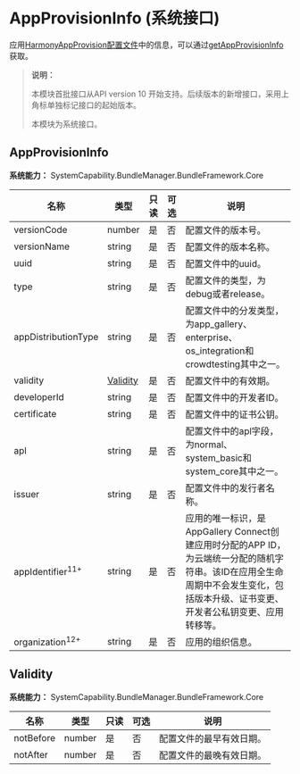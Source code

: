 # AppProvisionInfo (系统接口)

应用[HarmonyAppProvision配置文件](../../security/app-provision-structure.md)中的信息，可以通过[getAppProvisionInfo](./js-apis-bundleManager-sys.md#bundlemanagergetappprovisioninfo10)获取。

> **说明：**
>
> 本模块首批接口从API version 10 开始支持。后续版本的新增接口，采用上角标单独标记接口的起始版本。
>
> 本模块为系统接口。

## AppProvisionInfo

**系统能力：** SystemCapability.BundleManager.BundleFramework.Core


| 名称                      | 类型   | 只读 | 可选 | 说明                 |
| ------------------------- | ------ | ---- | ---- | -------------------- |
| versionCode              | number | 是   | 否   | 配置文件的版本号。 |
| versionName              | string | 是   | 否   | 配置文件的版本名称。  |
| uuid                     | string | 是   | 否   | 配置文件中的uuid。 |
| type                     | string | 是   | 否   | 配置文件的类型，为debug或者release。 |
| appDistributionType      | string | 是   | 否   | 配置文件中的分发类型，为app_gallery、enterprise、os_integration和crowdtesting其中之一。 |
| validity                 | [Validity](#validity) | 是   | 否   | 配置文件中的有效期。 |
| developerId              | string | 是   | 否   | 配置文件中的开发者ID。 |
| certificate              | string | 是   | 否   | 配置文件中的证书公钥。 |
| apl                      | string | 是   | 否   | 配置文件中的apl字段，为normal、system_basic和system_core其中之一。 |
| issuer                      | string | 是   | 否   | 配置文件中的发行者名称。 |
|appIdentifier<sup>11+</sup>| string         | 是   | 否   | 应用的唯一标识，是AppGallery Connect创建应用时分配的APP ID，为云端统一分配的随机字符串。该ID在应用全生命周期中不会发生变化，包括版本升级、证书变更、开发者公私钥变更、应用转移等。            |
| organization<sup>12+</sup> | string | 是   | 否   | 应用的组织信息。 |

## Validity

**系统能力：** SystemCapability.BundleManager.BundleFramework.Core


| 名称                      | 类型   | 只读 | 可选 | 说明                 |
| ------------------------- | ------ | ---- | ---- | -------------------- |
| notBefore                 | number | 是   | 否   | 配置文件的最早有效日期。 |
| notAfter                  | number | 是   | 否   | 配置文件的最晚有效日期。 |